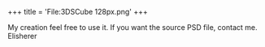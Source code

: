 +++
title = 'File:3DSCube 128px.png'
+++

My creation feel free to use it. If you want the source PSD file,
contact me. Elisherer